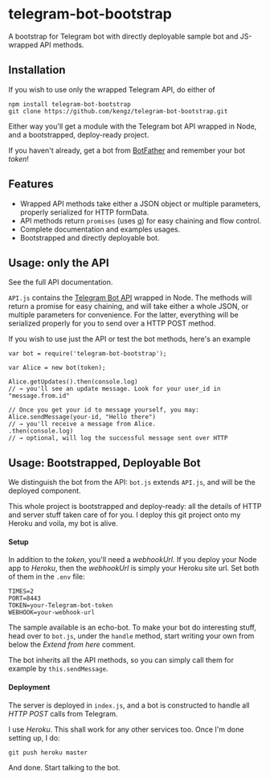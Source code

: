 # telegram-bot-bootstrap
A bootstrap for Telegram bot with directly deployable sample bot and JS-wrapped API methods.

## Installation
If you wish to use only the wrapped Telegram API, do either of

```
npm install telegram-bot-bootstrap
git clone https://github.com/kengz/telegram-bot-bootstrap.git
```

Either way you'll get a module with the Telegram bot API wrapped in Node, and a bootstrapped, deploy-ready project.

If you haven't already, get a bot from [BotFather](https://core.telegram.org/bots) and remember your bot *token*!


## Features
- Wrapped API methods take either a JSON object or multiple parameters, properly serialized for HTTP formData.
- API methods return `promises` (uses [q](https://github.com/kriskowal/q)) for easy chaining and flow control.
- Complete documentation and examples usages.
- Bootstrapped and directly deployable bot.


## Usage: only the API
See the full API documentation.

`API.js` contains the [Telegram Bot API](https://core.telegram.org/bots/api) wrapped in Node. The methods will return a promise for easy chaining, and will take either a whole JSON, or multiple parameters for convenience. For the latter, everything will be serialized properly for you to send over a HTTP POST method. 

If you wish to use just the API or test the bot methods, here's an example

```
var bot = require('telegram-bot-bootstrap');

var Alice = new bot(token);

Alice.getUpdates().then(console.log)
// → you'll see an update message. Look for your user_id in "message.from.id"

// Once you get your id to message yourself, you may:
Alice.sendMessage(your-id, "Hello there")
// → you'll receive a message from Alice.
.then(console.log)
// → optional, will log the successful message sent over HTTP

```

## Usage: Bootstrapped, Deployable Bot

We distinguish the bot from the API: `bot.js` extends `API.js`, and will be the deployed component.

This whole project is bootstrapped and deploy-ready: all the details of HTTP and server stuff taken care of for you. I deploy this git project onto my Heroku and voila, my bot is alive.

#### Setup 
In addition to the *token*, you'll need a *webhookUrl*. If you deploy your Node app to *Heroku*, then the *webhookUrl* is simply your Heroku site url. Set both of them in the `.env` file:
```
TIMES=2
PORT=8443
TOKEN=your-Telegram-bot-token
WEBHOOK=your-webhook-url
```

The sample available is an echo-bot. To make your bot do interesting stuff, head over to `bot.js`, under the `handle` method, start writing your own from below the *Extend from here* comment. 

The bot inherits all the API methods, so you can simply call them for example by `this.sendMessage`.

#### Deployment
The server is deployed in `index.js`, and a bot is constructed to handle all *HTTP POST* calls from Telegram.

I use *Heroku*. This shall work for any other services too. Once I'm done setting up, I do:

```
git push heroku master
```

And done. Start talking to the bot.